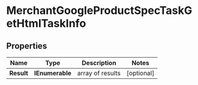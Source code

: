 # MerchantGoogleProductSpecTaskGetHtmlTaskInfo


## Properties

| Name | Type | Description | Notes |
|------------ | ------------- | ------------- | -------------|
**Result** | **IEnumerable<MerchantGoogleProductSpecTaskGetHtmlResultInfo>** | array of results |[optional]|
